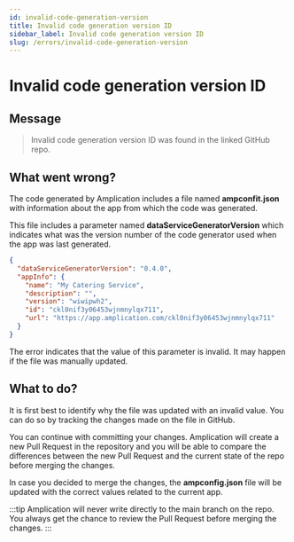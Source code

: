 ```yaml
---
id: invalid-code-generation-version
title: Invalid code generation version ID
sidebar_label: Invalid code generation version ID
slug: /errors/invalid-code-generation-version
---
```


# Invalid code generation version ID

## Message

> Invalid code generation version ID was found in the linked GitHub repo.

## What went wrong?

The code generated by Amplication includes a file named **ampconfit.json** with information about the app from which the code was generated.

This file includes a parameter named **dataServiceGeneratorVersion** which indicates what was the version number of the code generator used when the app was last generated.

```json
{
  "dataServiceGeneratorVersion": "0.4.0",
  "appInfo": {
    "name": "My Catering Service",
    "description": "",
    "version": "wiwipwh2",
    "id": "ckl0nif3y06453wjnmnylqx711",
    "url": "https://app.amplication.com/ckl0nif3y06453wjnmnylqx711"
  }
}
```

The error indicates that the value of this parameter is invalid. It may happen if the file was manually updated.

## What to do?

It is first best to identify why the file was updated with an invalid value. You can do so by tracking the changes made on the file in GitHub.

You can continue with committing your changes. Amplication will create a new Pull Request in the repository and you will be able to compare the differences between the new Pull Request and the current state of the repo before merging the changes.

In case you decided to merge the changes, the **ampconfig.json** file will be updated with the correct values related to the current app.

:::tip
Amplication will never write directly to the main branch on the repo. You always get the chance to review the Pull Request before merging the changes.
:::
